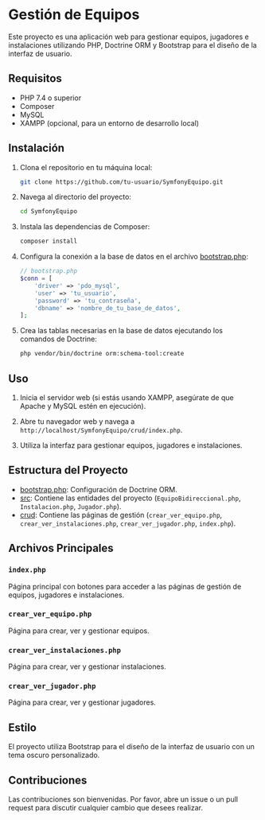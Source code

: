 # Gestión de Equipos

Este proyecto es una aplicación web para gestionar equipos, jugadores e instalaciones utilizando PHP, Doctrine ORM y Bootstrap para el diseño de la interfaz de usuario.

## Requisitos

- PHP 7.4 o superior
- Composer
- MySQL
- XAMPP (opcional, para un entorno de desarrollo local)

## Instalación

1. Clona el repositorio en tu máquina local:
    ```sh
    git clone https://github.com/tu-usuario/SymfonyEquipo.git
    ```

2. Navega al directorio del proyecto:
    ```sh
    cd SymfonyEquipo
    ```

3. Instala las dependencias de Composer:
    ```sh
    composer install
    ```

4. Configura la conexión a la base de datos en el archivo [bootstrap.php](http://_vscodecontentref_/0):
    ```php
    // bootstrap.php
    $conn = [
        'driver' => 'pdo_mysql',
        'user' => 'tu_usuario',
        'password' => 'tu_contraseña',
        'dbname' => 'nombre_de_tu_base_de_datos',
    ];
    ```

5. Crea las tablas necesarias en la base de datos ejecutando los comandos de Doctrine:
    ```sh
    php vendor/bin/doctrine orm:schema-tool:create
    ```

## Uso

1. Inicia el servidor web (si estás usando XAMPP, asegúrate de que Apache y MySQL estén en ejecución).

2. Abre tu navegador web y navega a `http://localhost/SymfonyEquipo/crud/index.php`.

3. Utiliza la interfaz para gestionar equipos, jugadores e instalaciones.

## Estructura del Proyecto

- [bootstrap.php](http://_vscodecontentref_/1): Configuración de Doctrine ORM.
- [src](http://_vscodecontentref_/2): Contiene las entidades del proyecto (`EquipoBidireccional.php`, `Instalacion.php`, `Jugador.php`).
- [crud](http://_vscodecontentref_/3): Contiene las páginas de gestión (`crear_ver_equipo.php`, `crear_ver_instalaciones.php`, `crear_ver_jugador.php`, `index.php`).

## Archivos Principales

### `index.php`
Página principal con botones para acceder a las páginas de gestión de equipos, jugadores e instalaciones.

### `crear_ver_equipo.php`
Página para crear, ver y gestionar equipos.

### `crear_ver_instalaciones.php`
Página para crear, ver y gestionar instalaciones.

### `crear_ver_jugador.php`
Página para crear, ver y gestionar jugadores.

## Estilo

El proyecto utiliza Bootstrap para el diseño de la interfaz de usuario con un tema oscuro personalizado.

## Contribuciones

Las contribuciones son bienvenidas. Por favor, abre un issue o un pull request para discutir cualquier cambio que desees realizar.
